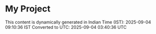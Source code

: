 # My Project

This content is dynamically generated in Indian Time (IST): 2025-09-04 09:10:36 IST
Converted to UTC: 2025-09-04 03:40:36 UTC
